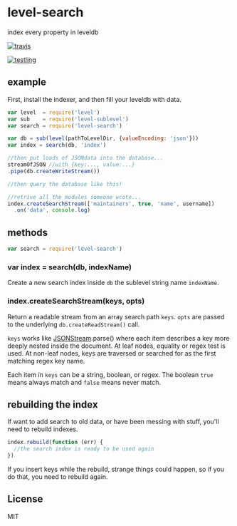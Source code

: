 # level-search

index every property in leveldb

[![travis](https://travis-ci.org/dominictarr/level-search.png?branch=master)
](https://travis-ci.org/dominictarr/level-search)

[![testling](http://ci.testling.com/dominictarr/level-search.png)
](http://ci.testling.com/dominictarr/level-search)

## example

First, install the indexer,
and then fill your leveldb with data.

``` js
var level  = require('level')
var sub    = require('level-sublevel')
var search = require('level-search')

var db = sub(level(pathToLevelDir, {valueEncoding: 'json'}))
var index = search(db, 'index')

//then put loads of JSONdata into the database...
streamOfJSON //with {key:..., value:...}
.pipe(db.createWriteStream())

//then query the database like this!

//retrive all the modules someone wrote...
index.createSearchStream(['maintainers', true, 'name', username])
  .on('data', console.log)
```

## methods

``` js
var search = require('level-search')
```

### var index = search(db, indexName)

Create a new search index inside `db` the sublevel string name `indexName`.

### index.createSearchStream(keys, opts)

Return a readable stream from an array search path `keys`.
`opts` are passed to the underlying `db.createReadStream()` call.

`keys` works like [JSONStream](https://npmjs.org/package/JSONStream).parse()
where each item describes a key more deeply nested inside the document. At leaf
nodes, equality or regex test is used. At non-leaf nodes, keys are traversed or
searched for as the first matching regex key name.

Each item in `keys` can be a string, boolean, or regex. The boolean `true` means
always match and `false` means never match.

## rebuilding the index

If want to add search to old data,
or have been messing with stuff,
you'll need to rebuild indexes.

``` js
index.rebuild(function (err) {
  //the search index is ready to be used again
})
```

If you insert keys while the rebuild, strange things could 
happen, so if you do that, you need to rebuild again.

## License

MIT
